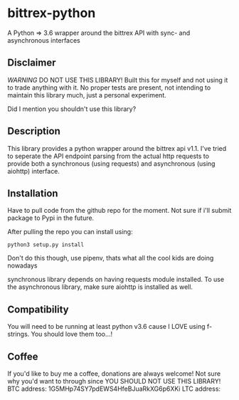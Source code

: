 bittrex-python
==============
A Python => 3.6 wrapper around the bittrex API with sync- and asynchronous interfaces 


Disclaimer
----------
*WARNING* DO NOT USE THIS LIBRARY! Built this for myself and not using it to trade anything with it. No proper tests are present, not intending to maintain this library much, just a personal experiment.

Did I mention you shouldn't use this library?

Description
-----------
This library provides a python wrapper around the bittrex api v1.1. I've tried to seperate the API endpoint parsing from the actual http requests to provide both a synchronous (using requests) and asynchronous (using aiohttp) interface.


Installation
------------
Have to pull code from the github repo for the moment. Not sure if i'll submit package to Pypi in the future.

After pulling the repo you can install using:
```
python3 setup.py install
```

Don't do this though, use pipenv, thats what all the cool kids are doing nowadays

synchronous library depends on having requests module installed. To use the asynchronous library, make sure aiohttp is installed as well.

Compatibility
-------------
You will need to be running at least python v3.6 cause I LOVE using f-strings. You should love them too...!

Coffee
------
If you'd like to buy me a coffee, donations are always welcome! Not sure why you'd want to through since YOU SHOULD NOT USE THIS LIBRARY!
BTC address: 1G5MHp74SY7pdEWS4HfeBJuaRkXG6p6XKi
LTC address: 
